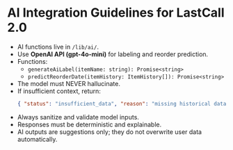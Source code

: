 # AI Integration Guidelines for LastCall 2.0

- AI functions live in `/lib/ai/`.
- Use **OpenAI API (gpt-4o-mini)** for labeling and reorder prediction.
- Functions:
  - `generateAiLabel(itemName: string): Promise<string>`
  - `predictReorderDate(itemHistory: ItemHistory[]): Promise<string>`
- The model must NEVER hallucinate.
- If insufficient context, return:
  ```json
  { "status": "insufficient_data", "reason": "missing historical data" }
  ```
- Always sanitize and validate model inputs.
- Responses must be deterministic and explainable.
- AI outputs are suggestions only; they do not overwrite user data automatically.


